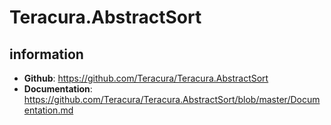﻿# Teracura.AbstractSort
## information
- **Github**: https://github.com/Teracura/Teracura.AbstractSort
- **Documentation**: https://github.com/Teracura/Teracura.AbstractSort/blob/master/Documentation.md